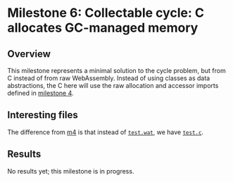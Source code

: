 # Milestone 6: Collectable cycle: C allocates GC-managed memory

## Overview

This milestone represents a minimal solution to the cycle problem, but
from C instead of from raw WebAssembly.  Instead of using classes as
data abstractions, the C here will use the raw allocation and accessor
imports defined in [milestone 4](../m4).

## Interesting files

The difference from [m4](../m4) is that instead of
[`test.wat`](../m4/test.wat), we have [`test.c`](./test.c).

## Results

No results yet; this milestone is in progress.
